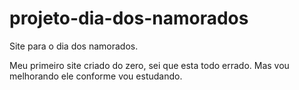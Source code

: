 # projeto-dia-dos-namorados
 Site para o dia dos namorados.

 Meu primeiro site criado do zero, sei que esta todo errado. Mas vou melhorando ele conforme vou estudando.
